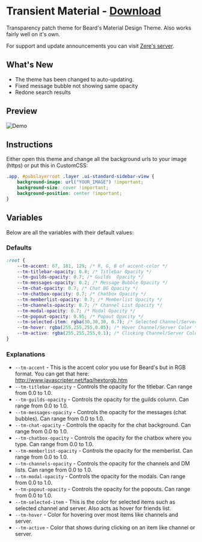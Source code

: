 # Transient Material - [Download](https://raw.githubusercontent.com/rauenzi/BetterDiscordAddons/master/Themes/TransientMaterial/TransientMaterial.theme.css)

Transparency patch theme for Beard's Material Design Theme. Also works fairly well on it's own.

For support and update announcements you can visit [Zere's server](http://discord.zackrauen.com/).

## What's New

- The theme has been changed to auto-updating.
- Fixed message bubble not showing same opacity
- Redone search results

## Preview

![Demo](http://discord.zackrauen.com/TransientMaterial/demo.png)

## Instructions

Either open this theme and change all the background urls to your image (https) or put this in CustomCSS:

```css
.app, #pubslayerroot .layer .ui-standard-sidebar-view {
    background-image: url("YOUR_IMAGE") !important;
    background-size: cover !important;
    background-position: center !important;
}
```

## Variables

Below are all the variables with their default values:

### Defaults

```css
:root {
    --tm-accent: 67, 181, 129; /* R, G, B of accent-color */
    --tm-titlebar-opacity: 0.8; /* Titlebar Opacity */
    --tm-guilds-opacity: 0.7; /* Guilds  Opacity */
    --tm-messages-opacity: 0.2; /* Message Bubble Opacity */
    --tm-chat-opacity: 0.7; /* Chat BG Opacity */
    --tm-chatbox-opacity: 0.7; /* Chatbox Opacity */
    --tm-memberlist-opacity: 0.7; /* Memberlist Opacity */
    --tm-channels-opacity: 0.7; /* Channel List Opacity */
    --tm-modal-opacity: 0.7; /* Modal Opacity */
    --tm-popout-opacity: 0.95; /* Popout Opacity */
    --tm-selected-item: rgba(30,30,30, 0.7); /* Selected Channel/Server Color */
    --tm-hover: rgba(255,255,255,0.05); /* Hover Channel/Server Color */
    --tm-active: rgba(255,255,255,0.1); /* Clicking Channel/Server Color */
}
```

### Explanations

 - `--tm-accent` - This is the accent color you use for Beard's but in RGB format. You can get that here: http://www.javascripter.net/faq/hextorgb.htm
 - `--tm-titlebar-opacity` - Controls the opacity for the titlebar. Can range from 0.0 to 1.0.
 - `--tm-guilds-opacity` - Controls the opacity for the guilds column. Can range from 0.0 to 1.0.
 - `--tm-messages-opacity` - Controls the opacity for the messages (chat bubbles). Can range from 0.0 to 1.0.
 - `--tm-chat-opacity` - Controls the opacity for the chat background. Can range from 0.0 to 1.0.
 - `--tm-chatbox-opacity` - Controls the opacity for the chatbox where you type. Can range from 0.0 to 1.0.
 - `--tm-memberlist-opacity` - Controls the opacity for the memberlist. Can range from 0.0 to 1.0.
 - `--tm-channels-opacity` - Controls the opacity for the channels and DM lists. Can range from 0.0 to 1.0.
 - `--tm-modal-opacity` - Controls the opacity for the modals. Can range from 0.0 to 1.0.
 - `--tm-popout-opacity` - Controls the opacity for the popouts. Can range from 0.0 to 1.0.
 - `--tm-selected-item` - This is the color for selected items such as selected channel and server. Also acts as hover for friends list.
 - `--tm-hover` - Color for hovering over most items like channels and server.
 - `--tm-active` - Color that shows during clicking on an item like channel or server.
